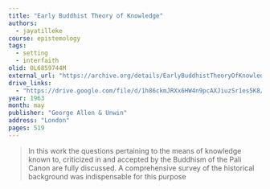 ```yaml
---
title: "Early Buddhist Theory of Knowledge"
authors:
  - jayatilleke
course: epistemology
tags:
  - setting
  - interfaith
olid: OL6859744M
external_url: "https://archive.org/details/EarlyBuddhistTheoryOfKnowledge"
drive_links:
  - "https://drive.google.com/file/d/1h86ckmJRXx6HW4n9pcAXJiuzSr1es5K8/view?usp=drivesdk"
year: 1963
month: may
publisher: "George Allen & Unwin"
address: "London"
pages: 519
---
```


> In this work the questions pertaining to the means of knowledge known to, criticized in and accepted by the Buddhism of the Pali Canon are fully discussed.
A comprehensive survey of the historical background was indispensable for this purpose

